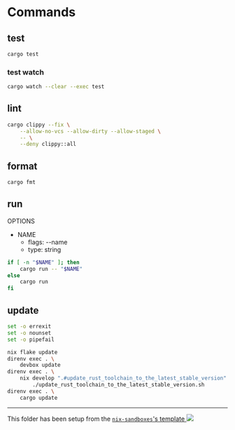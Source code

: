 # Commands

## test

```sh
cargo test
```

### test watch

```sh
cargo watch --clear --exec test
```

## lint

```sh
cargo clippy --fix \
    --allow-no-vcs --allow-dirty --allow-staged \
    -- \
    --deny clippy::all
```

## format

```sh
cargo fmt
```

## run

OPTIONS

- NAME
  - flags: --name
  - type: string

```sh
if [ -n "$NAME" ]; then
    cargo run -- "$NAME"
else
    cargo run
fi
```

## update

```bash
set -o errexit
set -o nounset
set -o pipefail

nix flake update
direnv exec . \
    devbox update
direnv exec . \
    nix develop ".#update_rust_toolchain_to_the_latest_stable_version" --command \
        ./update_rust_toolchain_to_the_latest_stable_version.sh
direnv exec . \
    cargo update
```

---

<!-- markdownlint-disable-next-line MD039 MD045 -->
This folder has been setup from the [`nix-sandboxes`'s template ![](https://img.shields.io/gitlab/stars/pinage404/nix-sandboxes?style=social)](https://gitlab.com/pinage404/nix-sandboxes)
